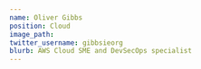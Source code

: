 ```yaml
---
name: Oliver Gibbs
position: Cloud
image_path:
twitter_username: gibbsieorg
blurb: AWS Cloud SME and DevSecOps specialist
---
```

